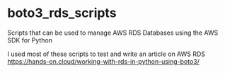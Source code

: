 # boto3_rds_scripts
Scripts that can be used to manage AWS RDS Databases using the AWS SDK for Python

I used most of these scripts to test and write an article on AWS RDS https://hands-on.cloud/working-with-rds-in-python-using-boto3/
